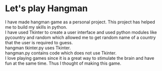 # Let's play Hangman

I have made hangman game as a personal project. This project has helped me to build my skills in python.  
I have used Tkinter to create a user interface and used python modules like pycountry and random which allowed me to get random name of a country that the user is required to guess.  
hangman tkinter.py uses Tkinter.  
hangman.py contains code which does not use Tkinter.  
I love playing games since it is a great way to stimulate the brain and have fun at the same time. Thus I thought of making this game.
